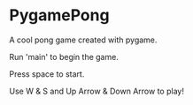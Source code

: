 # PygamePong
A cool pong game created with pygame. 

Run 'main' to begin the game.

Press space to start.

Use W & S and Up Arrow & Down Arrow to play!